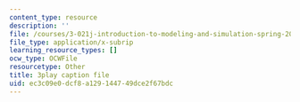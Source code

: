 ```yaml
---
content_type: resource
description: ''
file: /courses/3-021j-introduction-to-modeling-and-simulation-spring-2012/ec3c09e0dcf8a129144749dce2f67bdc_8GIRyIkHJZI.srt
file_type: application/x-subrip
learning_resource_types: []
ocw_type: OCWFile
resourcetype: Other
title: 3play caption file
uid: ec3c09e0-dcf8-a129-1447-49dce2f67bdc
---
```

